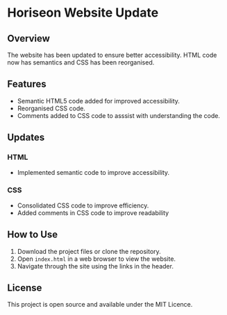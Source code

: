 # Horiseon Website Update

## Overview
The website has been updated to ensure better accessibility. HTML code now has semantics and CSS has been reorganised.

## Features
- Semantic HTML5 code added for improved accessibility.
- Reorganised CSS code.
- Comments added to CSS code to asssist with understanding the code.

## Updates
### HTML
- Implemented semantic code to improve accessibility.

### CSS
- Consolidated CSS code to improve efficiency. 
- Added comments in CSS code to improve readability

## How to Use
1. Download the project files or clone the repository.
2. Open `index.html` in a web browser to view the website.
3. Navigate through the site using the links in the header.

## License
This project is open source and available under the MIT Licence.
